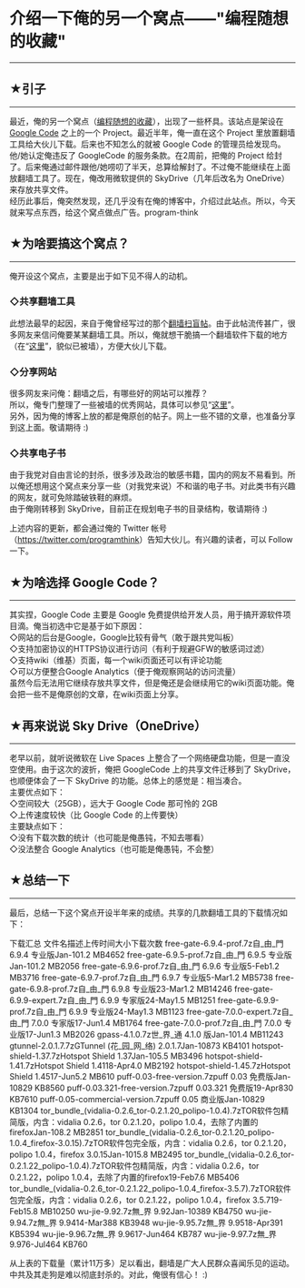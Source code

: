 # 介绍一下俺的另一个窝点——"编程随想的收藏" 

-----

 ## ★引子
---

  
 最近，俺的另一个窝点（[编程随想的收藏](https://code.google.com/p/program-think)），出现了一些杯具。该站点是架设在 [Google Code](https://code.google.com/) 之上的一个 Project。最近半年，俺一直在这个 Project 里放置翻墙工具给大伙儿下载。后来也不知怎么的就被 Google Code 的管理员给发现鸟。他/她认定俺违反了 GoogleCode 的服务条款。在2周前，把俺的 Project 给封了。后来俺通过邮件跟他/她唠叨了半天，总算给解封了。不过俺不能继续在上面放翻墙工具了。现在，俺改用微软提供的 SkyDrive（几年后改名为 OneDrive） 来存放共享文件。  
 经历此事后，俺突然发现，还几乎没有在俺的博客中，介绍过此站点。所以，今天就来写点东西，给这个窝点做点广告。program-think  
   
   
 ## ★为啥要搞这个窝点？
----------

  
 俺开设这个窝点，主要是出于如下见不得人的动机。  
   
 ### ◇共享翻墙工具

  
 此想法最早的起因，来自于俺曾经写过的那个[翻墙扫盲帖](https://program-think.blogspot.com/2009/05/how-to-break-through-gfw.html)。由于此帖流传甚广，很多网友来信问俺要某某翻墙工具。所以，俺就想干脆搞一个翻墙软件下载的地方（在“[这里](https://code.google.com/p/program-think/wiki/Software)”，貌似已被墙），方便大伙儿下载。  
   
 ### ◇分享网站

  
 很多网友来问俺：翻墙之后，有哪些好的网站可以推荐？  
 所以，俺专门整理了一些被墙的优秀网站，具体可以参见“[这里](https://code.google.com/p/program-think/wiki/Sites)”。  
 另外，因为俺的博客上放的都是俺原创的帖子。网上一些不错的文章，也准备分享到这上面。敬请期待 :)  
   
 ### ◇共享电子书

  
 由于我党对自由言论的封杀，很多涉及政治的敏感书籍，国内的网友不易看到。所以俺还想用这个窝点来分享一些（对我党来说）不和谐的电子书。对此类书有兴趣的网友，就可免除踏破铁鞋的麻烦。  
 由于俺刚转移到 SkyDrive，目前正在规划电子书的目录结构，敬请期待 :)  
   
 上述内容的更新，都会通过俺的 Twitter 帐号（<https://twitter.com/programthink>）告知大伙儿。有兴趣的读者，可以 Follow 一下。  
   
   
 ## ★为啥选择 Google Code？
------------------

  
 其实捏，Google Code 主要是 Google 免费提供给开发人员，用于搞开源软件项目滴。俺当初选中它是基于如下原因：  
 ◇网站的后台是Google，Google比较有骨气（敢于跟共党叫板）  
 ◇支持加密协议的HTTPS协议进行访问（有利于规避GFW的敏感词过滤）  
 ◇支持wiki（维基）页面，每一个wiki页面还可以有评论功能  
 ◇可以方便整合Google Analytics（便于俺观察网站的访问流量）  
 虽然今后无法用它继续存放共享文件，但是俺还是会继续用它的wiki页面功能。俺会把一些不是俺原创的文章，在wiki页面上分享。  
   
   
 ## ★再来说说 Sky Drive（OneDrive）
-------------------------

  
 老早以前，就听说微软在 Live Spaces 上整合了一个网络硬盘功能，但是一直没空使用。由于这次的波折，俺把 GoogleCode 上的共享文件迁移到了 SkyDrive，也顺便体会了一下 SkyDrive 的功能。总体上的感觉是：相当凑合。  
 主要优点如下：  
 ◇空间较大（25GB），远大于 Google Code 那可怜的 2GB  
 ◇上传速度较快（比 Google Code 的上传要快）  
 主要缺点如下：  
 ◇没有下载次数的统计（也可能是俺愚钝，不知去哪看）  
 ◇没法整合 Google Analytics（也可能是俺愚钝，不会整）  
   
   
 ## ★总结一下
-----

  
 最后，总结一下这个窝点开设半年来的成绩。共享的几款翻墙工具的下载情况如下：  
   
 下载汇总 文件名描述上传时间大小下载次数 free-gate-6.9.4-prof.7z自\_由\_門 6.9.4 专业版Jan-101.2 MB4652 free-gate-6.9.5-prof.7z自\_由\_門 6.9.5 专业版Jan-101.2 MB2056 free-gate-6.9.6-prof.7z自\_由\_門 6.9.6 专业版5-Feb1.2 MB3716 free-gate-6.9.7-prof.7z自\_由\_門 6.9.7 专业版5-Mar1.2 MB5738 free-gate-6.9.8-prof.7z自\_由\_門 6.9.8 专业版23-Mar1.2 MB14246 free-gate-6.9.9-expert.7z自\_由\_門 6.9.9 专家版24-May1.5 MB1251 free-gate-6.9.9-prof.7z自\_由\_門 6.9.9 专业版24-May1.3 MB1123 free-gate-7.0.0-expert.7z自\_由\_門 7.0.0 专家版17-Jun1.4 MB1764 free-gate-7.0.0-prof.7z自\_由\_門 7.0.0 专业版17-Jun1.3 MB2026 gpass-4.1.0.7z世\_界\_通 4.1.0 版Jan-101.4 MB11243 gtunnel-2.0.1.7.7zGTunnel (花\_园\_网\_络) 2.0.1.7Jan-10873 KB4101 hotspot-shield-1.37.7zHotspot Shield 1.37Jan-105.5 MB3496 hotspot-shield-1.41.7zHotspot Shield 1.4118-Apr4.0 MB2192 hotspot-shield-1.45.7zHotspot Shield 1.4517-Jun5.2 MB610 puff-0.03-free-version.7zpuff 0.03 免费版Jan-10829 KB8560 puff-0.03.321-free-version.7zpuff 0.03.321 免费版19-Apr830 KB7610 puff-0.05-commercial-version.7zpuff 0.05 商业版Jan-10829 KB1304 tor\_bundle\_(vidalia-0.2.6\_tor-0.2.1.20\_polipo-1.0.4).7zTOR软件包精简版，内含：vidalia 0.2.6，tor 0.2.1.20，polipo 1.0.4，去除了内置的firefoxJan-108.2 MB2851 tor\_bundle\_(vidalia-0.2.6\_tor-0.2.1.20\_polipo-1.0.4\_firefox-3.0.15).7zTOR软件包完全版，内含：vidalia 0.2.6，tor 0.2.1.20，polipo 1.0.4，firefox 3.0.15Jan-1015.8 MB2495 tor\_bundle\_(vidalia-0.2.6\_tor-0.2.1.22\_polipo-1.0.4).7zTOR软件包精简版，内含：vidalia 0.2.6，tor 0.2.1.22，polipo 1.0.4，去除了内置的firefox19-Feb7.6 MB5406 tor\_bundle\_(vidalia-0.2.6\_tor-0.2.1.22\_polipo-1.0.4\_firefox-3.5.7).7zTOR软件包完全版，内含：vidalia 0.2.6，tor 0.2.1.22，polipo 1.0.4，firefox 3.5.719-Feb15.8 MB10250 wu-jie-9.92.7z無\_界 9.92Jan-10389 KB4750 wu-jie-9.94.7z無\_界 9.9414-Mar388 KB3948 wu-jie-9.95.7z無\_界 9.9518-Apr391 KB5394 wu-jie-9.96.7z無\_界 9.9617-Jun464 KB787 wu-jie-9.97.7z無\_界 9.976-Jul464 KB760   
   
 从上表的下载量（累计11万多）足以看出，翻墙是广大人民群众喜闻乐见的运动。中共及其走狗是难以彻底封杀的。对此，俺很有信心！ :) 